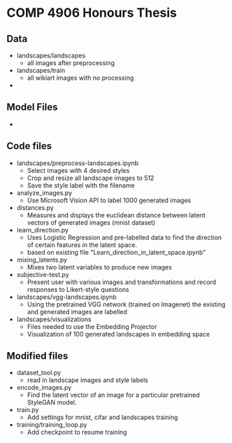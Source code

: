 # COMP 4906 Honours Thesis

## Data
- landscapes/landscapes
  - all images after preprocessing
- landscapes/train
  - all wikiart images with no processing
- 

## Model Files
- 

## Code files

- landscapes/preprocess-landscapes.ipynb
  - Select images with 4 desired styles
  - Crop and resize all landscape images to 512
  - Save the style label with the filename
- analyze_images.py
  - Use Microsoft Vision API to label 1000 generated images 
- distances.py 
  - Measures and displays the euclidean distance between latent vectors of generated images (mnist dataset)
- learn_direction.py
  - Uses Logistic Regression and pre-labelled data to find the direction of certain features in the latent space.
  - based on existing file "Learn_direction_in_latent_space.ipynb"
- mixing_latents.py
  - Mixes two latent variables to produce new images
- subjective-test.py
  - Present user with various images and transformations and record responses to Likert-style questions
- landscapes/vgg-landscapes.ipynb
  - Using the pretrained VGG network (trained on Imagenet) the existing and generated images are labelled
- landscapes/visualizations
  - Files needed to use the Embedding Projector 
  - Visualization of 100 generated landscapes in embedding space


## Modified files

- dataset_tool.py
  - read in landscape images and style labels 
- encode_images.py
  - Find the latent vector of an image for a particular pretrained StyleGAN model.
- train.py
  - Add settings for mnist, cifar and landscapes training
- training/training_loop.py
  - Add checkpoint to resume training